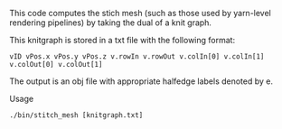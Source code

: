 This code computes the stich mesh (such as those used by yarn-level rendering pipelines) by taking the dual of a knit graph. 

This knitgraph is stored in a txt file with the following format:

`vID vPos.x vPos.y vPos.z v.rowIn v.rowOut v.colIn[0] v.colIn[1] v.colOut[0] v.colOut[1]`

The output is an obj file with appropriate halfedge labels denoted by e. 

Usage

`./bin/stitch_mesh [knitgraph.txt]`
